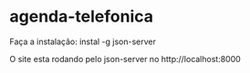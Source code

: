 # agenda-telefonica

Faça a instalação: instal -g json-server

O site esta rodando pelo json-server no http://localhost:8000